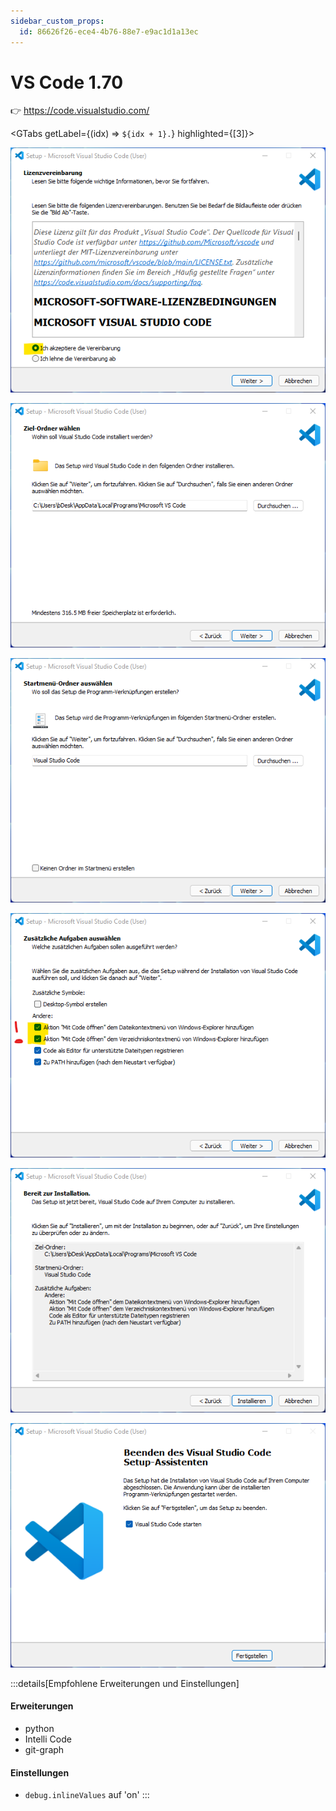 ```yaml
---
sidebar_custom_props:
  id: 86626f26-ece4-4b76-88e7-e9ac1d1a13ec
---
```


# VS Code 1.70

👉 https://code.visualstudio.com/

<GTabs getLabel={(idx) => `${idx + 1}.`} highlighted={[3]}>

![](images/vsc-1.png)

![Standard Option ist meist gut.](images/vsc-2.png)

![](images/vsc-3.png)

![Hilfreich, um VS Code auch vom Explorer aus zu öffnen](images/vsc-4.png)

![](images/vsc-5.png)

![](images/vsc-6.png)

</GTabs>

:::details[Empfohlene Erweiterungen und Einstellungen]
#### Erweiterungen
- python
- Intelli Code
- git-graph

#### Einstellungen
- `debug.inlineValues` auf 'on'
:::